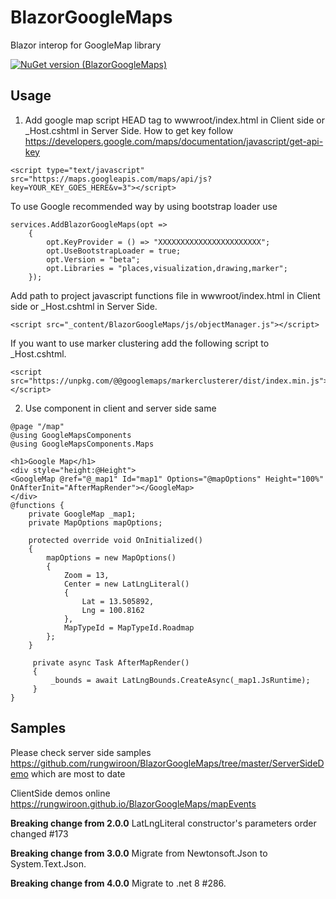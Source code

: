 # BlazorGoogleMaps
Blazor interop for GoogleMap library

[![NuGet version (BlazorGoogleMaps)](https://img.shields.io/nuget/v/BlazorGoogleMaps)](https://www.nuget.org/packages/BlazorGoogleMaps/)

## Usage
1. Add google map script HEAD tag to wwwroot/index.html in Client side or _Host.cshtml in Server Side.
How to get key follow https://developers.google.com/maps/documentation/javascript/get-api-key
```
<script type="text/javascript" src="https://maps.googleapis.com/maps/api/js?key=YOUR_KEY_GOES_HERE&v=3"></script>
```

To use Google recommended way by using bootstrap loader use 
```
services.AddBlazorGoogleMaps(opt =>
    {
        opt.KeyProvider = () => "XXXXXXXXXXXXXXXXXXXXXXX";
        opt.UseBootstrapLoader = true;
        opt.Version = "beta";
        opt.Libraries = "places,visualization,drawing,marker";
    });
```

Add path to project javascript functions file in wwwroot/index.html in Client side or _Host.cshtml in Server Side.
```
<script src="_content/BlazorGoogleMaps/js/objectManager.js"></script>
```
If you want to use marker clustering add the following script to _Host.cshtml.
```
<script src="https://unpkg.com/@@googlemaps/markerclusterer/dist/index.min.js"></script>
```

2. Use component in client and server side same
```
@page "/map"
@using GoogleMapsComponents
@using GoogleMapsComponents.Maps

<h1>Google Map</h1>
<div style="height:@Height">
<GoogleMap @ref="@_map1" Id="map1" Options="@mapOptions" Height="100%" OnAfterInit="AfterMapRender"></GoogleMap>
</div>
@functions {
	private GoogleMap _map1;
	private MapOptions mapOptions;	

	protected override void OnInitialized()
	{
		mapOptions = new MapOptions()
		{
			Zoom = 13,
			Center = new LatLngLiteral()
			{
				Lat = 13.505892,
				Lng = 100.8162
			},
			MapTypeId = MapTypeId.Roadmap
		};
	}

	 private async Task AfterMapRender()
	 {
	     _bounds = await LatLngBounds.CreateAsync(_map1.JsRuntime);
	 }		
}
```

## Samples
 Please check server side samples https://github.com/rungwiroon/BlazorGoogleMaps/tree/master/ServerSideDemo which are most to date
 
 ClientSide demos online
 https://rungwiroon.github.io/BlazorGoogleMaps/mapEvents


**Breaking change from 2.0.0**
LatLngLiteral constructor's parameters order changed #173

**Breaking change from 3.0.0**
Migrate from Newtonsoft.Json to System.Text.Json.

**Breaking change from 4.0.0**
Migrate to .net 8 #286.
